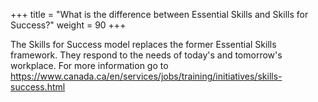 +++
title = "What is the difference between Essential Skills and Skills for Success?"
weight = 90
+++

The Skills for Success model replaces the former Essential Skills framework. They respond to the needs of today's and tomorrow's workplace. For more information go to https://www.canada.ca/en/services/jobs/training/initiatives/skills-success.html
